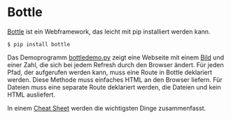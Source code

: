 # Bottle

[Bottle](https://bottlepy.org) ist ein Webframework, das leicht mit pip
installiert werden kann.

    $ pip install bottle

Das Demoprogramm [bottledemo.py](bottledemo.py) zeigt eine Webseite mit einem
[Bild](ball.gif) und einer Zahl, die sich bei jedem Refresh durch den Browser
ändert. Für
jeden Pfad, der aufgerufen werden kann, muss eine Route in Bottle deklariert
werden. Diese Methode muss einfaches HTML an den Browser liefern. Für Dateien
muss eine separate Route deklariert werden, die Dateien und kein HTML
ausliefert.

In einem [Cheat Sheet](bottle-cheatsheet.pdf) werden die wichtigsten Dinge
zusammenfasst.

